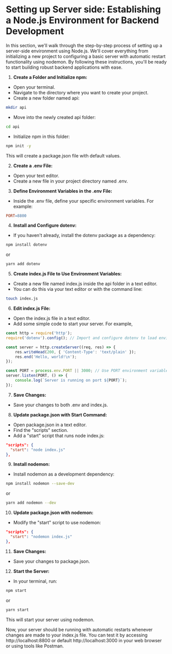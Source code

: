 # Setting up Server side: Establishing a Node.js Environment for Backend Development

In this section, we'll walk through the step-by-step process of setting up a server-side environment using Node.js. We'll cover everything from initializing a new project to configuring a basic server with automatic restart functionality using nodemon. By following these instructions, you'll be ready to start building robust backend applications with ease.

1. **Create a Folder and Initialize npm:**

- Open your terminal.
- Navigate to the directory where you want to create your project.
- Create a new folder named api:

```bash
mkdir api
```

- Move into the newly created api folder:
```bash
cd api
```

- Initialize npm in this folder:
```bash
npm init -y
```

This will create a package.json file with default values.

2. **Create a .env File:**

- Open your text editor.
- Create a new file in your project directory named .env.

3. **Define Environment Variables in the .env File:**

- Inside the .env file, define your specific environment variables. For example:

```makefile
PORT=8800
```

4. **Install and Configure dotenv:**

- If you haven't already, install the dotenv package as a dependency:

```bash
npm install dotenv
```

or

```bash
yarn add dotenv
```

5. **Create index.js File to Use Environment Variables:**

- Create a new file named index.js inside the api folder in a text editor.
- You can do this via your text editor or with the command line:

```bash
touch index.js
```

6. **Edit index.js File:**

- Open the index.js file in a text editor.
- Add some simple code to start your server. For example,

```javascript
const http = require('http');
require('dotenv').config(); // Import and configure dotenv to load environment variables

const server = http.createServer((req, res) => {
    res.writeHead(200, { 'Content-Type': 'text/plain' });
    res.end('Hello, world!\n');
});

const PORT = process.env.PORT || 3000; // Use PORT environment variable or default to 3000
server.listen(PORT, () => {
    console.log(`Server is running on port ${PORT}`);
});
```

7. **Save Changes:**

- Save your changes to both .env and index.js.

8. **Update package.json with Start Command:**

- Open package.json in a text editor.
- Find the "scripts" section.
- Add a "start" script that runs node index.js:

```json
"scripts": {
  "start": "node index.js"
},
```

9. **Install nodemon:**

- Install nodemon as a development dependency:

```bash
npm install nodemon --save-dev
```
or

```bash
yarn add nodemon --dev
```

10. **Update package.json with nodemon:**

- Modify the "start" script to use nodemon:

```json
"scripts": {
  "start": "nodemon index.js"
},
```

11. **Save Changes:**

- Save your changes to package.json.

12. **Start the Server:**

- In your terminal, run:

```bash
npm start
```

or

```bash
yarn start
```

This will start your server using nodemon.

Now, your server should be running with automatic restarts whenever changes are made to your index.js file. You can test it by accessing http://localhost:8800 or default http://localhost:3000 in your web browser or using tools like Postman.
